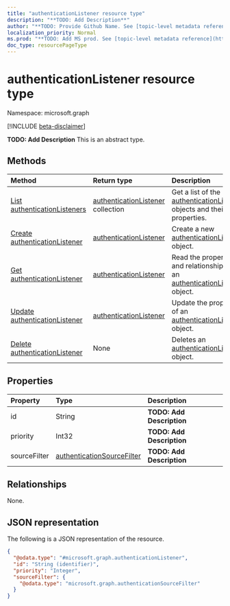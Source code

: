 ```yaml
---
title: "authenticationListener resource type"
description: "**TODO: Add Description**"
author: "**TODO: Provide Github Name. See [topic-level metadata reference](https://msgo.azurewebsites.net/add/document/guidelines/metadata.html#topic-level-metadata)**"
localization_priority: Normal
ms.prod: "**TODO: Add MS prod. See [topic-level metadata reference](https://msgo.azurewebsites.net/add/document/guidelines/metadata.html#topic-level-metadata)**"
doc_type: resourcePageType
---
```


# authenticationListener resource type

Namespace: microsoft.graph

[!INCLUDE [beta-disclaimer](../../includes/beta-disclaimer.md)]

**TODO: Add Description**
This is an abstract type.

## Methods
|Method|Return type|Description|
|:---|:---|:---|
|[List authenticationListeners](../api/authenticationlistener-list.md)|[authenticationListener](../resources/authenticationlistener.md) collection|Get a list of the [authenticationListener](../resources/authenticationlistener.md) objects and their properties.|
|[Create authenticationListener](../api/authenticationlistener-create.md)|[authenticationListener](../resources/authenticationlistener.md)|Create a new [authenticationListener](../resources/authenticationlistener.md) object.|
|[Get authenticationListener](../api/authenticationlistener-get.md)|[authenticationListener](../resources/authenticationlistener.md)|Read the properties and relationships of an [authenticationListener](../resources/authenticationlistener.md) object.|
|[Update authenticationListener](../api/authenticationlistener-update.md)|[authenticationListener](../resources/authenticationlistener.md)|Update the properties of an [authenticationListener](../resources/authenticationlistener.md) object.|
|[Delete authenticationListener](../api/authenticationlistener-delete.md)|None|Deletes an [authenticationListener](../resources/authenticationlistener.md) object.|

## Properties
|Property|Type|Description|
|:---|:---|:---|
|id|String|**TODO: Add Description**|
|priority|Int32|**TODO: Add Description**|
|sourceFilter|[authenticationSourceFilter](../resources/authenticationsourcefilter.md)|**TODO: Add Description**|

## Relationships
None.

## JSON representation
The following is a JSON representation of the resource.
<!-- {
  "blockType": "resource",
  "keyProperty": "id",
  "@odata.type": "microsoft.graph.authenticationListener",
  "openType": false
}
-->
``` json
{
  "@odata.type": "#microsoft.graph.authenticationListener",
  "id": "String (identifier)",
  "priority": "Integer",
  "sourceFilter": {
    "@odata.type": "microsoft.graph.authenticationSourceFilter"
  }
}
```

